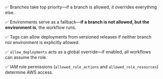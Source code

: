 ✅ Branches take top priority—if a branch is allowed, it overrides everything else.

✅ Environments serve as a fallback—**if a branch is not allowed, but the environment is**, the workflow runs.

✅ Tags can allow deployments from versioned releases if neither branch nor environment is explicitly allowed.

✅ `allow_deployments` acts as a global override—if enabled, all workflows can assume the role.

✅ IAM role permissions (`allowed_role_actions` and `allowed_role_resources`) determine AWS access.